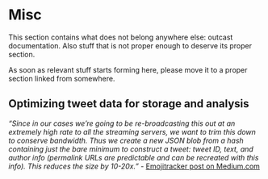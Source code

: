 # Misc
This section contains what does not belong anywhere else: outcast documentation. Also stuff that is not proper enough to deserve its proper section. 

As soon as relevant stuff starts forming here, please move it to a proper section linked from somewhere.

## Optimizing tweet data for storage and analysis

*“Since in our cases we’re going to be re-broadcasting this out at an extremely high rate to all the streaming servers, we want to trim this down to conserve bandwidth. Thus we create a new JSON blob from a hash containing just the bare minimum to construct a tweet: tweet ID, text, and author info (permalink URLs are predictable and can be recreated with this info). This reduces the size by 10-20x.”* - [Emojitracker post on Medium.com](https://medium.com/@mroth/how-i-built-emojitracker-179cfd8238ac)
